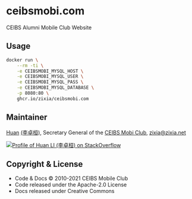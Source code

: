# ceibsmobi.com

CEIBS Alumni Mobile Club Website

## Usage

```sh
docker run \
    --rm -ti \
    -e CEIBSMOBI_MYSQL_HOST \
    -e CEIBSMOBI_MYSQL_USER \
    -e CEIBSMOBI_MYSQL_PASS \
    -e CEIBSMOBI_MYSQL_DATABASE \
    -p 8080:80 \
    ghcr.io/zixia/ceibsmobi.com
```

## Maintainer

[Huan](https://github.com/huan) [(李卓桓)](http://linkedin.com/in/zixia), Secretary General of the [CEIBS Mobi Club](https://www.ceibsmobi.com), <zixia@zixia.net>

[![Profile of Huan LI (李卓桓) on StackOverflow](https://stackoverflow.com/users/flair/1123955.png)](https://stackoverflow.com/users/1123955/huan)

## Copyright & License

- Code & Docs © 2010-2021 CEIBS Mobile Club
- Code released under the Apache-2.0 License
- Docs released under Creative Commons
